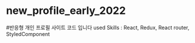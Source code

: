# new_profile_early_2022

#반응형 개인 프로필 사이트 코드 입니다
used Skills : React, Redux, React router, StyledComponent
